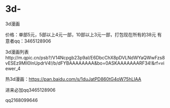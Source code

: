 # 3d-
3d漫画

价格：单部5元，5部以上4元一部，10部以上3元一部，打包现在所有的38元 有意者qq：3465128906


3d漫画列表http://m.qpic.cn/psb?/V14Ncpgb23p9aI/E6DbcChX8pDVLNdWYaQWwFzs8vESEz9Mll0InUpdrV4!/b/dFYBAAAAAAAA&bo=0ASKAAAAAAARF34!&rf=viewer_4

热3d漫画：https://pan.baidu.com/s/1duJatPD860tG4oW75hLlAA


进来必加qq3465128906


qq2168099646
